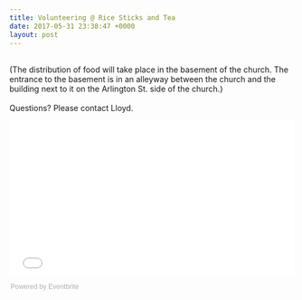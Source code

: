 ```yaml
---
title: Volunteering @ Rice Sticks and Tea
date: 2017-05-31 23:38:47 +0000
layout: post
---
```


<p><br /> (The distribution of food will take place in the basement of the church. The entrance to the basement is in an alleyway between the church and the building next to it on the Arlington St. side of the church.)<br /> <br /> Questions? Please contact Lloyd.</p><div style="width: 100%; text-align: left;"><iframe src="//eventbrite.com/tickets-external?eid=34959888969&amp;ref=etckt" width="100%" height="275" frameborder="0" marginwidth="5" marginheight="5" scrolling="auto"></iframe><div style="font-family: Helvetica, Arial; font-size: 12px; padding: 10px 0 5px; margin: 2px; width: 100%; text-align: left;"><a class="powered-by-eb" style="color: #adb0b6; text-decoration: none;" href="http://www.eventbrite.com/" target="_blank" rel="noopener noreferrer">Powered by Eventbrite</a></div>